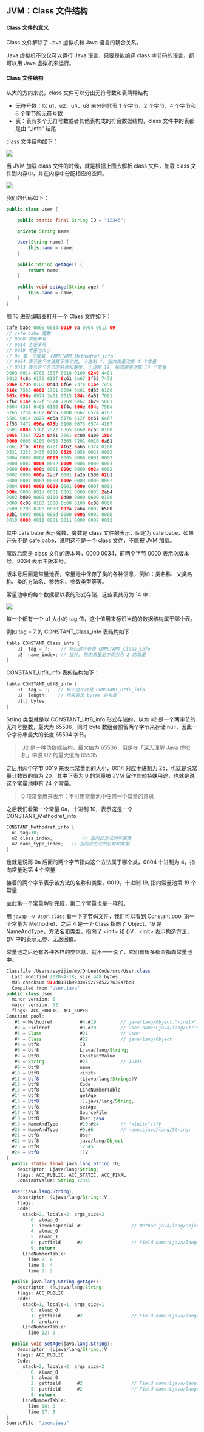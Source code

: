 ## JVM：Class 文件结构

#### Class 文件的意义

Class 文件解除了 Java 虚拟机和 Java 语言的耦合关系。

Java 虚拟机不仅仅可以运行 Java 语言，只要是能编译 class 字节码的语言，都可以用 Java 虚拟机来运行。

#### Class 文件结构

从大的方向来说，class 文件可以分出无符号数和表两种结构：

- 无符号数：以 u1、u2、u4、u8 来分别代表 1 个字节、2 个字节、4 个字节和 8 个字节的无符号数
- 表：表有多个无符号数或者其他表构成的符合数据结构，class 文件中的表都是由 “_info” 结尾

class 文件结构如下：

![](../resource/image/Cgq2xl6Qc1OACWWHAADJjiKcHuI014.png)

当 JVM 加载 class 文件的时候，就是根据上图去解析 class 文件，加载 class 文件到内存中，并在内存中分配相应的空间。

![](../resource/image/Cgq2xl6DCV2AehqNAAD5VToVKKE770.png)

我们的代码如下：

```java
public class User {

    public static final String ID = "12345";

    private String name;

    User(String name) {
        this.name = name;
    }

    public String getAge() {
        return name;
    }

    public void setAge(String age) {
        this.name = name;
    }
}
```

用 16 进制编辑器打开一个 Class 文件如下：

```java
cafe babe 0000 0034 0019 0a 0004 0013 09
// cafe babe 魔数
// 0000 次版本号 
// 0034 主版本号
// 0019 常量池大小
// 0a 第一个常量, CONSTANT_Methodref_info
// 0004 表示这个方法属于哪个类, 十进制 4, 指向常量池第 4 个常量
// 0013 表示这个方法的名称和类型, 十进制 19, 指向常量池第 19 个常量
0003 0014 0700 1507 0016 0100 0249 4401
0012 4c6a 6176 612f 6c61 6e67 2f53 7472
696e 673b 0100 0d43 6f6e 7374 616e 7456
616c 7565 0800 1701 0004 6e61 6d65 0100
063c 696e 6974 3e01 0015 284c 6a61 7661
2f6c 616e 672f 5374 7269 6e67 3b29 5601
0004 436f 6465 0100 0f4c 696e 654e 756d
6265 7254 6162 6c65 0100 0667 6574 4167
6501 0014 2829 4c6a 6176 612f 6c61 6e67
2f53 7472 696e 673b 0100 0673 6574 4167
6501 000a 536f 7572 6365 4669 6c65 0100
0955 7365 722e 6a61 7661 0c00 0a00 180c
0009 0006 0100 0455 7365 7201 0010 6a61
7661 2f6c 616e 672f 4f62 6a65 6374 0100
0531 3233 3435 0100 0328 2956 0021 0003
0004 0000 0002 0019 0005 0006 0001 0007
0000 0002 0008 0002 0009 0006 0000 0003
0000 000a 000b 0001 000c 0000 002a 0002
0002 0000 000a 2ab7 0001 2a2b b500 02b1
0000 0001 000d 0000 000e 0003 0000 0007
0004 0008 0009 0009 0001 000e 000f 0001
000c 0000 001d 0001 0001 0000 0005 2ab4
0002 b000 0000 0100 0d00 0000 0600 0100
0000 0c00 0100 1000 0b00 0100 0c00 0000
2500 0200 0200 0000 092a 2ab4 0002 b500
02b1 0000 0001 000d 0000 000a 0002 0000
0010 0008 0011 0001 0011 0000 0002 0012
```

其中 cafe babe 表示魔数，魔数是 class 文件的表示，固定为 cafe babe，如果开头不是 cafe babe，说明这不是一个 class 文件，不能被 JVM 加载。

魔数后面是 class 文件的版本号，0000 0034，前两个字节 0000 表示次版本号，0034 表示主版本号。

版本号后面是常量池表，常量池中保存了类的各种信息，例如：类名称、父类名称、类的方法名、参数名、参数类型等等。

常量池中的每个数据都以表的形式存储，这些表共分为 14 中：

![](../resource/image/Cgq2xl6DCV6AcrLKAAIl1RRQwuM068.png)

每一个都有一个 u1 大小的 tag 值，这个值用来标识当前的数据结构属于哪个表。

例如 tag = 7 的 CONSTANT_Class_info 表结构如下：

```java
table CONSTANT_Class_info {
    u1  tag = 7;    // 标识这个表是 CONSTANT_Class_info
    u2  name_index; // 指针, 指向常量池中索引为 2 的常量
}
```

CONSTANT_Utf8_info 表的结构如下：

```java
table CONSTANT_utf8_info {
    u1  tag = 1;   // 标识这个表是 CONSTANT_Utf8_info
    u2  length;    // 用来表示 bytes 的长度
    u1[] bytes;
}
```

String 类型就是以 CONSTANT_Utf8_info 形式存储的，以为 u2 是一个两字节的无符号整数，最大为 65536，同时 byte 数组会预留两个字节来存储 null，因此一个字符串最大的长度 65534 字节。

> U2 是一种伪数据结构，最大值为 65536，但是在「深入理解 Java 虚拟机」中说 U2 的最大值为 65535

之后用两个字节 0019 来表示常量池的大小，0014 对应十进制为 25，也就是说常量计数器的值为 20，其中下表为 0 的常量被 JVM 留作其他特殊用途，也就是说这个常量池中有 24 个常量。

> 0 项常量用来表示：不引用常量池中任何一个常量的意思

之后我们看第一个常量 0a，十进制 10，表示这是一个 CONSTANT_Methodref_info

```java
CONSTANT_Methodref_info {
  u1 tag=10;
  u2 class_index; 			// 指向此方法的所属类
  u2 name_type_index;   // 指向此方法的名称和类型
}
```

也就是说再 0a 后面的两个字节指向这个方法属于哪个类，0004 十进制为 4，指向常量池第 4 个常量

接着的两个字节表示该方法的名称和类型，0019，十进制 19, 指向常量池第 19 个常量

至此第一个常量解析完成，第二个常量也是一样的。

用 `javap -v User.class` 看一下字节码文件，我们可以看到 Constant pool 第一个常量为 Methodref，之后 4 是一个 Class 指向了 Object，19 是 NameAndType，方法名和类型，指向了 \<init> 和 ()V，\<init> 表示构造方法，()V 中的表示无参、无返回值。

常量池之后还有各种各样的类信息，就不一一说了，它们有很多都会指向常量池中。

```java
Classfile /Users/ssyijiu/my/OnLeetCode/src/User.class
  Last modified 2020-4-18; size 448 bytes
  MD5 checksum 919d8181b9933475279d5227639a7bd8
  Compiled from "User.java"
public class User
  minor version: 0
  major version: 52
  flags: ACC_PUBLIC, ACC_SUPER
Constant pool:
   #1 = Methodref          #4.#19         // java/lang/Object."<init>":()V
   #2 = Fieldref           #3.#20         // User.name:Ljava/lang/String;
   #3 = Class              #21            // User
   #4 = Class              #22            // java/lang/Object
   #5 = Utf8               ID
   #6 = Utf8               Ljava/lang/String;
   #7 = Utf8               ConstantValue
   #8 = String             #23            // 12345
   #9 = Utf8               name
  #10 = Utf8               <init>
  #11 = Utf8               (Ljava/lang/String;)V
  #12 = Utf8               Code
  #13 = Utf8               LineNumberTable
  #14 = Utf8               getAge
  #15 = Utf8               ()Ljava/lang/String;
  #16 = Utf8               setAge
  #17 = Utf8               SourceFile
  #18 = Utf8               User.java
  #19 = NameAndType        #10:#24        // "<init>":()V
  #20 = NameAndType        #9:#6          // name:Ljava/lang/String;
  #21 = Utf8               User
  #22 = Utf8               java/lang/Object
  #23 = Utf8               12345
  #24 = Utf8               ()V
{
  public static final java.lang.String ID;
    descriptor: Ljava/lang/String;
    flags: ACC_PUBLIC, ACC_STATIC, ACC_FINAL
    ConstantValue: String 12345

  User(java.lang.String);
    descriptor: (Ljava/lang/String;)V
    flags:
    Code:
      stack=2, locals=2, args_size=2
         0: aload_0
         1: invokespecial #1                  // Method java/lang/Object."<init>":()V
         4: aload_0
         5: aload_1
         6: putfield      #2                  // Field name:Ljava/lang/String;
         9: return
      LineNumberTable:
        line 7: 0
        line 8: 4
        line 9: 9

  public java.lang.String getAge();
    descriptor: ()Ljava/lang/String;
    flags: ACC_PUBLIC
    Code:
      stack=1, locals=1, args_size=1
         0: aload_0
         1: getfield      #2                  // Field name:Ljava/lang/String;
         4: areturn
      LineNumberTable:
        line 12: 0

  public void setAge(java.lang.String);
    descriptor: (Ljava/lang/String;)V
    flags: ACC_PUBLIC
    Code:
      stack=2, locals=2, args_size=2
         0: aload_0
         1: aload_0
         2: getfield      #2                  // Field name:Ljava/lang/String;
         5: putfield      #2                  // Field name:Ljava/lang/String;
         8: return
      LineNumberTable:
        line 16: 0
        line 17: 8
}
SourceFile: "User.java"
```

